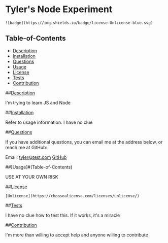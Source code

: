 # Tyler's Node Experiment

  
    ![badge](https://img.shields.io/badge/license-Unlicense-blue.svg)

  ## Table-of-Contents

  * [Description](#description)
  * [Installation](#installation)
  * [Questions](#questions)
  * [Usage](#usage)
  * [License](#license)
  * [Tests](#tests)
  * [Contribution](#contribution)
  
  ##[Description](#Table-of-Contents)

  I'm trying to learn JS and Node

  ##[Installation](#Table-of-Contents)

  Refer to usage information. I have no clue

  ##[Questions](#Table-of-Contents)

  If you have additional questions, you can email me at the address below, or reach me at GitHub:

  Email: tyler@test.com
  [GitHub](https://github.com/gthawkins24)

  ##[Usage]#(Table-of-Contents)

  USE AT YOUR OWN RISK

  
  ##[License](#Table-of-Contents)
  
  
    [Unlicense](https://choosealicense.com/licenses/unlicense/)
  

  ##[Tests](#Table-of-Contents)

  I have no clue how to test this. If it works, it's a miracle

  ##[Contribution](#Table-of-Contents)

  I'm more than willing to accept help and anyone willing to contribute

